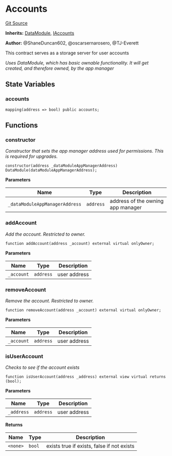 # Accounts
[Git Source](https://github.com/thrackle-io/rules-protocol/blob/e66fc809d7d2554e7ebbff7404b6c1d6e84d340d/src/data/Accounts.sol)

**Inherits:**
[DataModule](/src/data/DataModule.sol/abstract.DataModule.md), [IAccounts](/src/data/IAccounts.sol/interface.IAccounts.md)

**Author:**
@ShaneDuncan602, @oscarsernarosero, @TJ-Everett

This contract serves as a storage server for user accounts

*Uses DataModule, which has basic ownable functionality. It will get created, and therefore owned, by the app manager*


## State Variables
### accounts

```solidity
mapping(address => bool) public accounts;
```


## Functions
### constructor

*Constructor that sets the app manager address used for permissions. This is required for upgrades.*


```solidity
constructor(address _dataModuleAppManagerAddress) DataModule(dataModuleAppManagerAddress);
```
**Parameters**

|Name|Type|Description|
|----|----|-----------|
|`_dataModuleAppManagerAddress`|`address`|address of the owning app manager|


### addAccount

*Add the account. Restricted to owner.*


```solidity
function addAccount(address _account) external virtual onlyOwner;
```
**Parameters**

|Name|Type|Description|
|----|----|-----------|
|`_account`|`address`|user address|


### removeAccount

*Remove the account. Restricted to owner.*


```solidity
function removeAccount(address _account) external virtual onlyOwner;
```
**Parameters**

|Name|Type|Description|
|----|----|-----------|
|`_account`|`address`|user address|


### isUserAccount

*Checks to see if the account exists*


```solidity
function isUserAccount(address _address) external view virtual returns (bool);
```
**Parameters**

|Name|Type|Description|
|----|----|-----------|
|`_address`|`address`|user address|

**Returns**

|Name|Type|Description|
|----|----|-----------|
|`<none>`|`bool`|exists true if exists, false if not exists|


